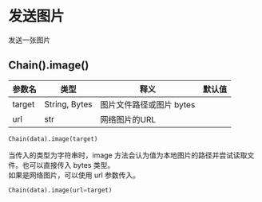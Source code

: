 # 发送图片

发送一张图片

## Chain().image()

| 参数名    | 类型            | 释义              | 默认值 |
|--------|---------------|-----------------|-----|
| target | String, Bytes | 图片文件路径或图片 bytes |     |
| url    | str           | 网络图片的URL        |     |

```python
Chain(data).image(target)
```

当传入的类型为字符串时，image 方法会认为值为本地图片的路径并尝试读取文件。也可以直接传入 bytes 类型。<br>
如果是网络图片，可以使用 url 参数传入。

```python
Chain(data).image(url=target)
```
